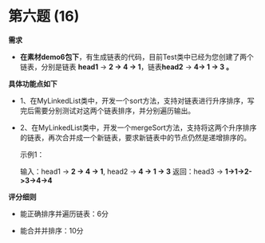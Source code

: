 # 第六题 (16)  

**需求**

* **在素材demo6包下**，有生成链表的代码，目前Test类中已经为您创建了两个链表，分别是链表 **head1** ->  **2 → 4 → 1**，链表**head2** →  **4→ 1 → 3 。**

**具体功能点如下**

* 1、在MyLinkedList类中，开发一个sort方法，支持对链表进行升序排序，写完后需要分别测试对这两个链表排序，并分别遍历输出。

* 2、在MyLinkedList类中，开发一个mergeSort方法，支持将这两个升序排序的链表，再次合并成一个新链表，要求新链表中的节点仍然是递增排序的。

  示例1： 

  输入：head1 ->  **2 → 4 → 1**,      head2   →  **4 →  1  →  3**
  返回：head3 ->  **1->1->2->3->4->4**

**评分细则**

* 能正确排序并遍历链表：6分

* 能合并并排序：10分